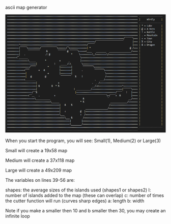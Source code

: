 ascii map generator

![picture](AMG-medium-example.png) 

When you start the program, you will see:
	Small(1), Medium(2) or Large(3)

Small will create a 19x58 map

Medium will create a 37x118 map

Large will create a 49x209 map


The variables on lines 39-56 are:

shapes: the average sizes of the islands used (shapes1 or shapes2)
l: number of islands added to the map (these can overlap)
c: number of times the cutter function will run (curves sharp edges)
a: length
b: width

Note if you make a smaller then 10 and b smaller then 30, you may create an infinite loop

